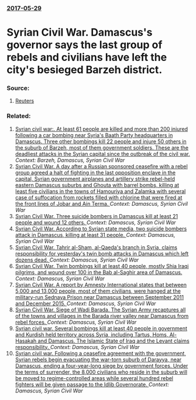### [2017-05-29](/news/2017/05/29/index.md)

# Syrian Civil War. Damascus's governor says the last group of rebels and civilians have left the city's besieged Barzeh district. 




### Source:

1. [Reuters](http://www.reuters.com/article/us-mideast-crisis-syria-barzeh-idUSKBN18P1L4?il=0)

### Related:

1. [Syrian civil war:. At least 61 people are killed and more than 200 injured following a car bombing near Syria's Baath Party headquarters in Damascus. Three other bombings kill 22 people and injure 50 others in the suburb of Barzeh, most of them government soldiers. These are the deadliest attacks in the Syrian capital since the outbreak of the civil war. ](/news/2013/02/21/syrian-civil-war-at-least-61-people-are-killed-and-more-than-200-injured-following-a-car-bombing-near-syria-s-baath-party-headquarters-in.md) _Context: Barzeh, Damascus, Syrian Civil War_
2. [Syrian Civil War. A day after a Russian sponsored ceasefire with a rebel group agreed a halt of fighting in the last opposition enclave in the capital, Syrian government airplanes and artillery strike rebel-held eastern Damascus suburbs and Ghouta with barrel bombs, killing at least five civilians in the towns of Hamouriya and Zalamka with several case of suffocation from rockets filled with chlorine that were fired at the front lines of Jobar and Ain Terma. ](/news/2017/08/19/syrian-civil-war-a-day-after-a-russian-sponsored-ceasefire-with-a-rebel-group-agreed-a-halt-of-fighting-in-the-last-opposition-enclave-in-t.md) _Context: Damascus, Syrian Civil War_
3. [Syrian Civil War. Three suicide bombers in Damascus kill at least 21 people and wound 12 others. ](/news/2017/07/2/syrian-civil-war-three-suicide-bombers-in-damascus-kill-at-least-21-people-and-wound-12-others.md) _Context: Damascus, Syrian Civil War_
4. [Syrian Civil War. According to Syrian state media, two suicide bombers attack in Damascus, killing at least 31 people. ](/news/2017/03/15/syrian-civil-war-according-to-syrian-state-media-two-suicide-bombers-attack-in-damascus-killing-at-least-31-people.md) _Context: Damascus, Syrian Civil War_
5. [Syrian Civil War. Tahrir al-Sham, al-Qaeda's branch in Syria, claims responsibility for yesterday's twin bomb attacks in Damascus which left dozens dead. ](/news/2017/03/12/syrian-civil-war-tahrir-al-sham-al-qaeda-s-branch-in-syria-claims-responsibility-for-yesterday-s-twin-bomb-attacks-in-damascus-which-left.md) _Context: Damascus, Syrian Civil War_
6. [Syrian Civil War. Twin bombings kill at least 40 people, mostly Shia Iraqi pilgrims, and wound over 100 in the Bab al-Saghir area of Damascus. ](/news/2017/03/11/syrian-civil-war-twin-bombings-kill-at-least-40-people-mostly-shia-iraqi-pilgrims-and-wound-over-100-in-the-bab-al-saghir-area-of-damascu.md) _Context: Damascus, Syrian Civil War_
7. [Syrian Civil War. A report by Amnesty International states that between 5,000 and 13,000 people, most of them civilians, were hanged at the military-run Sednaya Prison near Damascus between September 2011 and December 2015. ](/news/2017/02/7/syrian-civil-war-a-report-by-amnesty-international-states-that-between-5-000-and-13-000-people-most-of-them-civilians-were-hanged-at-the.md) _Context: Damascus, Syrian Civil War_
8. [Syrian Civil War. Siege of Wadi Barada. The Syrian Army recaptures all of the towns and villages in the Barada river valley near Damascus from rebel forces. ](/news/2017/01/29/syrian-civil-war-siege-of-wadi-barada-the-syrian-army-recaptures-all-of-the-towns-and-villages-in-the-barada-river-valley-near-damascus-fr.md) _Context: Damascus, Syrian Civil War_
9. [Syrian civil war. Several bombings kill at least 40 people in government and Kurdish held territory across Syria, including Tartus, Homs, Al-Hasakah and Damascus. The Islamic State of Iraq and the Levant claims responsibility. ](/news/2016/09/5/syrian-civil-war-several-bombings-kill-at-least-40-people-in-government-and-kurdish-held-territory-across-syria-including-tartus-homs-al.md) _Context: Damascus, Syrian Civil War_
10. [Syrian civil war. Following a ceasefire agreement with the government, Syrian rebels begin evacuating the war-torn suburb of Darayya, near Damascus, ending a four-year-long siege by government forces. Under the terms of surrender, the 8,000 civilians who reside in the suburb will be moved to regime-controlled areas while several hundred rebel fighters will be given passage to the Idlib Governorate. ](/news/2016/08/26/syrian-civil-war-following-a-ceasefire-agreement-with-the-government-syrian-rebels-begin-evacuating-the-war-torn-suburb-of-darayya-near-d.md) _Context: Damascus, Syrian Civil War_
